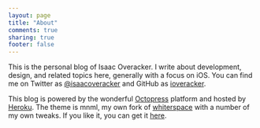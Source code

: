 ```yaml
---
layout: page
title: "About"
comments: true
sharing: true
footer: false
---
```

This is the personal blog of Isaac Overacker. I write about development, design, and related topics here, generally with a focus on iOS. You can find me on Twitter as [@isaacoveracker](http://twitter.com/isaacoveracker) and GitHub as [ioveracker](http://github.com/ioveracker).

This blog is powered by the wonderful [Octopress](http://octopress.org) platform and hosted by [Heroku](http://heroku.com).  The theme is mnml, my own fork of [whiterspace](https://github.com/mjhea0/whiterspace) with a number of my own tweaks.  If you like it, you can get it [here](http://github.com/ioveracker/mnml).
